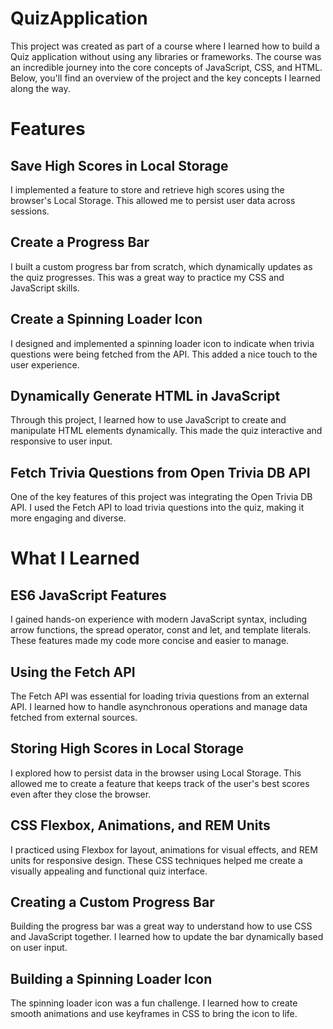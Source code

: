 # QuizApplication
This project was created as part of a course where I learned how to build a Quiz application without using any libraries or frameworks. The course was an incredible journey into the core concepts of JavaScript, CSS, and HTML. Below, you'll find an overview of the project and the key concepts I learned along the way.

# Features
## Save High Scores in Local Storage
I implemented a feature to store and retrieve high scores using the browser's Local Storage. This allowed me to persist user data across sessions.

## Create a Progress Bar
I built a custom progress bar from scratch, which dynamically updates as the quiz progresses. This was a great way to practice my CSS and JavaScript skills.

## Create a Spinning Loader Icon
I designed and implemented a spinning loader icon to indicate when trivia questions were being fetched from the API. This added a nice touch to the user experience.

## Dynamically Generate HTML in JavaScript
Through this project, I learned how to use JavaScript to create and manipulate HTML elements dynamically. This made the quiz interactive and responsive to user input.

## Fetch Trivia Questions from Open Trivia DB API
One of the key features of this project was integrating the Open Trivia DB API. I used the Fetch API to load trivia questions into the quiz, making it more engaging and diverse.

# What I Learned
## ES6 JavaScript Features
I gained hands-on experience with modern JavaScript syntax, including arrow functions, the spread operator, const and let, and template literals. These features made my code more concise and easier to manage.

## Using the Fetch API
The Fetch API was essential for loading trivia questions from an external API. I learned how to handle asynchronous operations and manage data fetched from external sources.

## Storing High Scores in Local Storage
I explored how to persist data in the browser using Local Storage. This allowed me to create a feature that keeps track of the user's best scores even after they close the browser.

## CSS Flexbox, Animations, and REM Units
I practiced using Flexbox for layout, animations for visual effects, and REM units for responsive design. These CSS techniques helped me create a visually appealing and functional quiz interface.

## Creating a Custom Progress Bar
Building the progress bar was a great way to understand how to use CSS and JavaScript together. I learned how to update the bar dynamically based on user input.

## Building a Spinning Loader Icon
The spinning loader icon was a fun challenge. I learned how to create smooth animations and use keyframes in CSS to bring the icon to life.

